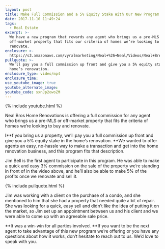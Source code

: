 ```yaml
---
layout: post
title: Make Full Commission and a 5% Equity Stake With Our New Program
date: 2017-11-10 11:49:24
tags:
  - Real Estate
excerpt: >-
  We have a new program that rewards any agent who brings us a pre-MLS or
  off-market property that fits our criteria of homes we’re looking to buy and
  renovate.
enclosure: >-
  https://s3.amazonaws.com/vyralmarketing/Neal+%26+Neal/Videos/Neal+Bros+LLC/2017/-+San+Antonio+Area+Real+Estate.mp4
pullquote: >-
  We’ll pay you a full commission up front and give you a 5% equity stake in the
  home’s renovation.
enclosure_type: video/mp4
enclosure_time:
use_youtube_image: true
youtube_alternate_image:
youtube_code: sxnJp2owoZM
---
```



{% include youtube.html %}

Neal Bros Home Renovations is offering a full commission for any agent who brings us a pre-MLS or off-market property that fits the criteria of homes we’re looking to buy and renovate.

I**f you bring us a property, we’ll pay you a full commission up front and give you a 5% equity stake in the home’s renovation.&nbsp;**We wanted to offer agents an easy, no-hassle way to make a transaction and get into the home renovation business, and this program fits that description.

Jim Bell is the first agent to participate in this program. He was able to make a quick and easy 3% commission on the sale of the property we’re standing in front of in the video above, and he’ll also be able to make 5% of the profits once we renovate and sell it.

{% include pullquote.html %}

Jim was working with a client on the purchase of a condo, and she mentioned to him that she had a property that needed quite a bit of repair. She was looking for a quick, easy sell and didn’t like the idea of putting it on the market, so Jim set up an appointment between us and his client and we were able to come up with an agreeable sale price.

**It was a win-win for all parties involved.&nbsp;**If you want to be the next agent to take advantage of this new program we’re offering or you have any questions about how it works, don’t hesitate to reach out to us. We’d love to speak with you.

&nbsp;